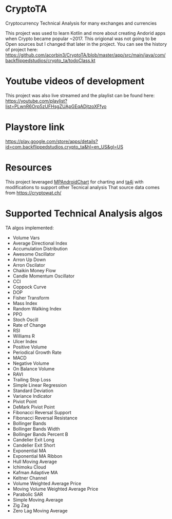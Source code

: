 # CryptoTA
Cryptocurrency Technical Analysis for many exchanges and currencies

This project was used to learn Kotlin and more about creating Andorid apps when Crypto became popular ~2017. This origional was not going to be Open sources but I changed that later in the project. You can see the history of project here: https://github.com/acorbin3/CryptoTA/blob/master/app/src/main/java/com/backflippedstudios/crypto_ta/todoClass.kt

# Youtube videos of development
This project was also live streamed and the playlist can be found here: https://youtube.com/playlist?list=PLwnR6Orp5zUFHsgZUApGEqADjtzoXFfyo

# Playstore link
https://play.google.com/store/apps/details?id=com.backflippedstudios.crypto_ta&hl=en_US&gl=US

# Resources
This project leveraged [MPAndroidChart](https://github.com/PhilJay/MPAndroidChart) for charting and [ta4j](https://github.com/ta4j/ta4j) with modifications to support other Tecnical analysis 
That source data comes from https://cryptowat.ch/

# Supported Technical Analysis algos

TA algos implemented:
- Volume Vars
- Average Directional Index
- Accumulation Distribution
- Awesome Oscillator
- Arron Up Down
- Arron Oscilator
- Chaikin Money Flow
- Candle Momentum Oscillator
- CCI
- Coppock Curve
- DOP
- Fisher Transform
- Mass Index
- Random Walking Index
- PPO
- Stoch Oscill
- Rate of Change
- RSI
- Williams R
- Ulcer Index
- Positive Volume
- Periodical Growth Rate
- MACD
- Negative Volume
- On Balance Volume
- RAVI
- Trailing Stop Loss
- Simple Linear Regression
- Standard Deviation
- Variance Indicator
- Piviot Point
- DeMark Piviot Point
- Fibonacci Reversal Support
- Fibonacci Reversal Resistance
- Bollinger Bands
- Bollinger Bands Width
- Bollinger Bands Percent B
- Candelier Exit Long
- Candelier Exit Short
- Exponential MA
- Exponential MA Ribbon
- Hull Moving Average
- Ichimoku Cloud
- Kafman Adaptive MA
- Keltner Channel
- Volume Weighted Average Price
- Moving Volume Weighted Average Price
- Parabolic SAR
- Simple Moving Average
- Zig Zag
- Zero Lag Moving Average
